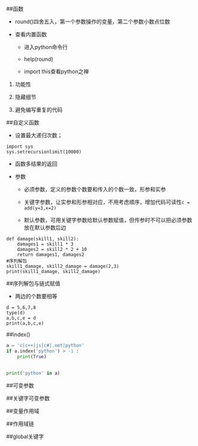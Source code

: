 ##函数

- round()四舍五入，第一个参数操作的变量，第二个参数小数点位数

- 查看内置函数

    - 进入python命令行
    
    - help(round)
    
    - import this查看python之禅
    
1. 功能性

2. 隐藏细节

3. 避免编写重复的代码






##自定义函数

- 设置最大递归次数；

```
import sys
sys.setrecursionlimit(10000)
```

- 函数多结果的返回

- 参数

    - 必须参数，定义的参数个数要和传入的个数一致，形参和实参
    
    - 关键字参数，让实参和形参相对应，不用考虑顺序，增加代码可读性`c = add(y=3,x=2)`
    
    - 默认参数，可用关键字参数给默认参数赋值，但传参时不可以把必须参数放在默认参数后边

```
def damage(skill1, skill2):
    damages1 = skill1 * 3
    damages2 = skill2 * 2 + 10
    return damages1, damages2
#序列解包
skill1_damage, skill2_damage = damage(2,3)
print(skill1_damage, skill2_damage)
```



##序列解包与链式赋值

- 两边的个数要相等

```
d = 5,6,7,8
type(d)
a,b,c,e = d
print(a,b,c,e)
```




##index()

```py
a = 'c|c++|js|c#|.net|python'
if a.index('python') > -1 :
    print(True)
    
    
print('python' in a)
```





##可变参数






##关键字可变参数





##变量作用域





##作用域链





##global关键字











